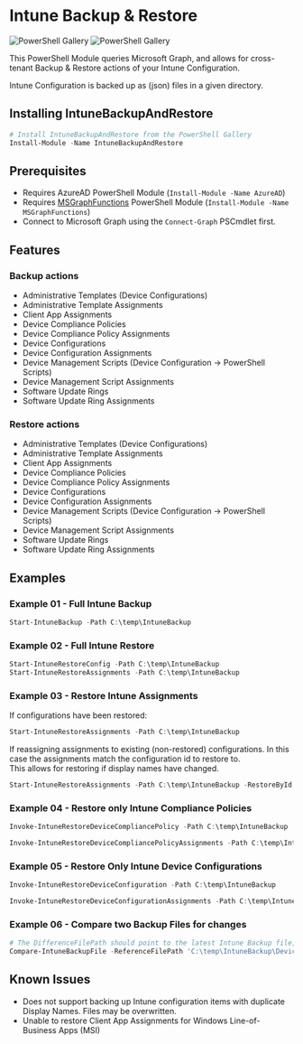 # Intune Backup & Restore

![PowerShell Gallery](https://img.shields.io/powershellgallery/v/IntuneBackupAndRestore.svg?label=PSGallery%20Version&logo=PowerShell&style=flat-square)
![PowerShell Gallery](https://img.shields.io/powershellgallery/dt/IntuneBackupAndRestore.svg?label=PSGallery%20Downloads&logo=PowerShell&style=flat-square)


This PowerShell Module queries Microsoft Graph, and allows for cross-tenant Backup & Restore actions of your Intune Configuration.

Intune Configuration is backed up as (json) files in a given directory.

## Installing IntuneBackupAndRestore

```powershell
# Install IntuneBackupAndRestore from the PowerShell Gallery
Install-Module -Name IntuneBackupAndRestore
```

## Prerequisites
- Requires AzureAD PowerShell Module (`Install-Module -Name AzureAD`)  
- Requires [MSGraphFunctions](https://github.com/jseerden/MSGraphFunctions) PowerShell Module (`Install-Module -Name MSGraphFunctions`)
- Connect to Microsoft Graph using the `Connect-Graph` PSCmdlet first.

## Features

### Backup actions
- Administrative Templates (Device Configurations)
- Administrative Template Assignments
- Client App Assignments
- Device Compliance Policies
- Device Compliance Policy Assignments
- Device Configurations
- Device Configuration Assignments
- Device Management Scripts (Device Configuration -> PowerShell Scripts)
- Device Management Script Assignments
- Software Update Rings
- Software Update Ring Assignments

### Restore actions
- Administrative Templates (Device Configurations)
- Administrative Template Assignments
- Client App Assignments
- Device Compliance Policies
- Device Compliance Policy Assignments
- Device Configurations
- Device Configuration Assignments
- Device Management Scripts (Device Configuration -> PowerShell Scripts)
- Device Management Script Assignments
- Software Update Rings
- Software Update Ring Assignments

## Examples

### Example 01 - Full Intune Backup
```powershell
Start-IntuneBackup -Path C:\temp\IntuneBackup
```

### Example 02 - Full Intune Restore
```powershell
Start-IntuneRestoreConfig -Path C:\temp\IntuneBackup
Start-IntuneRestoreAssignments -Path C:\temp\IntuneBackup
```

### Example 03 - Restore Intune Assignments 
If configurations have been restored:
```powershell
Start-IntuneRestoreAssignments -Path C:\temp\IntuneBackup
```

If reassigning assignments to existing (non-restored) configurations. In this case the assignments match the configuration id to restore to.  
This allows for restoring if display names have changed.
```powershell
Start-IntuneRestoreAssignments -Path C:\temp\IntuneBackup -RestoreById $true
```

### Example 04 - Restore only Intune Compliance Policies

```powershell
Invoke-IntuneRestoreDeviceCompliancePolicy -Path C:\temp\IntuneBackup
```

```powershell
Invoke-IntuneRestoreDeviceCompliancePolicyAssignments -Path C:\temp\IntuneBackup
```

### Example 05 - Restore Only Intune Device Configurations
```powershell
Invoke-IntuneRestoreDeviceConfiguration -Path C:\temp\IntuneBackup
```

```powershell
Invoke-IntuneRestoreDeviceConfigurationAssignments -Path C:\temp\IntuneBackup
```

### Example 06 - Compare two Backup Files for changes
```powershell
# The DifferenceFilePath should point to the latest Intune Backup file, as it might contain new properties.
Compare-IntuneBackupFile -ReferenceFilePath 'C:\temp\IntuneBackup\Device Configurations\Windows - Endpoint Protection.json' -DifferenceFilePath 'C:\temp\IntuneBackupLatest\Device Configurations\Windows - Endpoint Protection.json'
```

## Known Issues
- Does not support backing up Intune configuration items with duplicate Display Names. Files may be overwritten.
- Unable to restore Client App Assignments for Windows Line-of-Business Apps (MSI)
